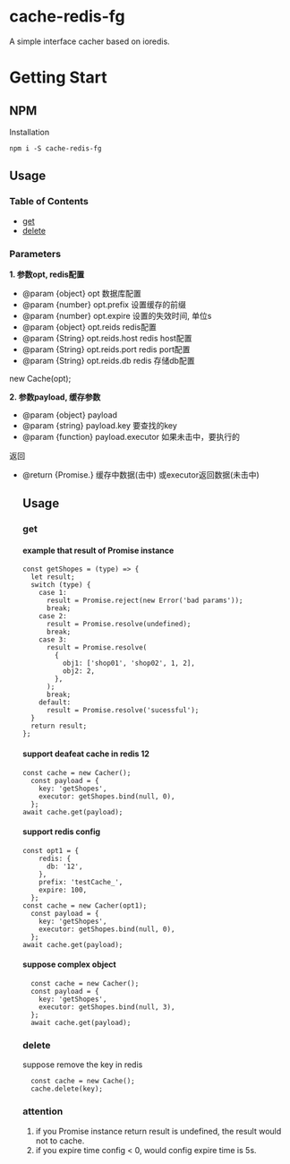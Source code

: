 # cache-redis-fg

A simple interface cacher based on ioredis.

# Getting Start

## NPM

Installation

```shell
npm i -S cache-redis-fg
```

## Usage

### Table of Contents

-   [get](#get)
-   [delete](#delete)

### Parameters
__1. 参数opt, redis配置__ 
  * @param {object} opt  数据库配置
  * @param {number} opt.prefix 设置缓存的前缀
  * @param {number} opt.expire 设置的失效时间, 单位s
  * @param {object} opt.reids redis配置
  * @param {String} opt.reids.host redis host配置
  * @param {String} opt.reids.port redis port配置
  * @param {String} opt.reids.db redis 存储db配置
      
  new Cache(opt);

__2. 参数payload, 缓存参数__ 
  * @param {object} payload
  * @param {string} payload.key 要查找的key
  * @param {function} payload.executor 如果未击中，要执行的

  返回
  * @return {Promise.<Object>} 缓存中数据(击中) 或executor返回数据(未击中)

## Usage

### get

#### example that result of Promise instance
```
const getShopes = (type) => {
  let result;
  switch (type) {
    case 1:
      result = Promise.reject(new Error('bad params'));
      break;
    case 2:
      result = Promise.resolve(undefined);
      break;
    case 3:
      result = Promise.resolve(
        {
          obj1: ['shop01', 'shop02', 1, 2],
          obj2: 2,
        },
      );
      break;
    default:
      result = Promise.resolve('sucessful');
  }
  return result;
};
```
#### support deafeat cache in redis 12
```
const cache = new Cacher();
  const payload = {
    key: 'getShopes',
    executor: getShopes.bind(null, 0),
  };
await cache.get(payload);
```
#### support redis config
```
const opt1 = {
    redis: {
      db: '12',
    },
    prefix: 'testCache_',
    expire: 100,
  };
const cache = new Cacher(opt1);
  const payload = {
    key: 'getShopes',
    executor: getShopes.bind(null, 0),
  };
await cache.get(payload);
```
#### suppose complex object
```
  const cache = new Cacher();
  const payload = {
    key: 'getShopes',
    executor: getShopes.bind(null, 3),
  };
  await cache.get(payload);
```
###  delete
suppose remove the key in redis
```
  const cache = new Cache();
  cache.delete(key);
```

### attention 
1. if you Promise instance return result is undefined, the result would not to cache.
2. if you expire time config < 0, would config expire time is 5s. 